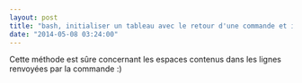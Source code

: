 ```yaml
---
layout: post
title: "bash, initialiser un tableau avec le retour d'une commande et itérer dessus"
date: "2014-05-08 03:24:00"
---
```

<script src="http://pastebin.com/embed_js.php?i=mLnYnRxj"></script>

<div style="height: 0; overflow: hidden;">bash mapfile iterate loop array
</div>
Cette méthode est sûre concernant les espaces contenus dans les lignes renvoyées par la commande :)
